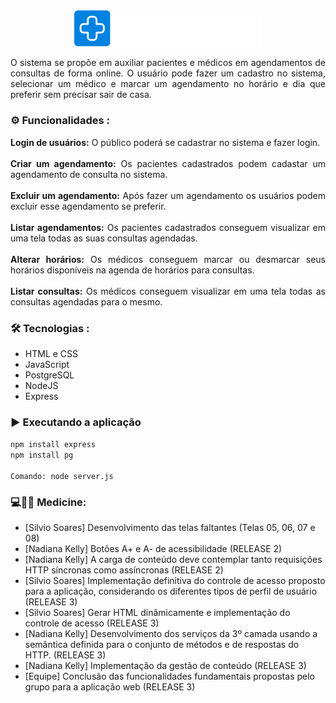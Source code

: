 <p align="center">
  <img  src="./view/HeaderFooter/logo.png" align="center" alt="Logo Medicine" width="300">
</p>

<p align="justify">
  O sistema se propõe em auxiliar pacientes e médicos em agendamentos de consultas de forma online. O usuário pode fazer um cadastro no sistema, selecionar um médico  e marcar um agendamento no horário e dia que preferir sem precisar sair de casa.
</p>

### ⚙️ Funcionalidades :
<p align="justify">
  <strong>Login de usuários:</strong> O público poderá se cadastrar no sistema e fazer login. 
  <br>
  <br>
  <strong>Criar um agendamento:</strong> Os pacientes cadastrados podem cadastar um agendamento  de consulta no sistema. 
  <br>
  <br>
  <strong>Excluir um agendamento:</strong> Após fazer um agendamento os usuários podem excluir esse agendamento se preferir.
  <br>
  <br>
  <strong>Listar agendamentos:</strong> Os pacientes cadastrados conseguem visualizar em uma tela todas as suas consultas agendadas. 
  <br>
  <br>
  <strong>Alterar horários:</strong> Os médicos conseguem marcar ou desmarcar seus horários disponíveis na agenda de horários para consultas. 
  <br>
  <br>
  <strong>Listar consultas:</strong> Os médicos conseguem visualizar em uma tela todas as consultas agendadas para o mesmo. 
  <br>
</p>

### 🛠 Tecnologias :
- HTML e CSS
- JavaScript
- PostgreSQL
- NodeJS
- Express

### ▶️ Executando a aplicação

``npm install express``
<br>
``npm install pg``
<br><br>
``Comando: node server.js``

### 💻👨‍⚕️ Medicine:

- [Silvio Soares] Desenvolvimento das telas faltantes (Telas 05, 06, 07 e 08)
- [Nadiana Kelly] Botões A+ e A- de acessibilidade (RELEASE 2)
- [Nadiana Kelly] A carga de conteúdo deve contemplar tanto requisições HTTP síncronas como assíncronas (RELEASE 2)
- [Silvio Soares] Implementação definitiva do controle de acesso proposto para a aplicação, considerando os
diferentes tipos de perfil de usuário (RELEASE 3)
- [Silvio Soares] Gerar HTML dinâmicamente e implementação do controle de acesso (RELEASE 3)
- [Nadiana Kelly] Desenvolvimento dos serviços da 3º camada usando a semântica definida para o conjunto de
métodos e de respostas do HTTP. (RELEASE 3)
- [Nadiana Kelly] Implementação da gestão de conteúdo (RELEASE 3)
- [Equipe] Conclusão das funcionalidades fundamentais propostas pelo grupo para a aplicação web (RELEASE 3)






